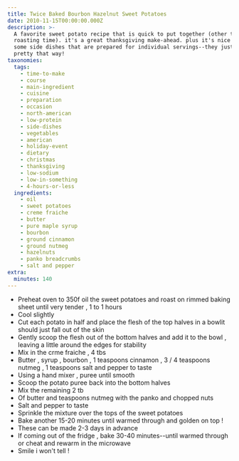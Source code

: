 ```yaml
---
title: Twice Baked Bourbon Hazelnut Sweet Potatoes
date: 2010-11-15T00:00:00.000Z
description: >-
  A favorite sweet potato recipe that is quick to put together (other than the
  roasting time). it's a great thanksgiving make-ahead. plus it's nice to have
  some side dishes that are prepared for individual servings--they just look
  pretty that way!
taxonomies:
  tags:
    - time-to-make
    - course
    - main-ingredient
    - cuisine
    - preparation
    - occasion
    - north-american
    - low-protein
    - side-dishes
    - vegetables
    - american
    - holiday-event
    - dietary
    - christmas
    - thanksgiving
    - low-sodium
    - low-in-something
    - 4-hours-or-less
  ingredients:
    - oil
    - sweet potatoes
    - creme fraiche
    - butter
    - pure maple syrup
    - bourbon
    - ground cinnamon
    - ground nutmeg
    - hazelnuts
    - panko breadcrumbs
    - salt and pepper
extra:
  minutes: 140
---
```

 - Preheat oven to 350f oil the sweet potatoes and roast on rimmed baking sheet until very tender , 1 to 1 hours
 - Cool slightly
 - Cut each potato in half and place the flesh of the top halves in a bowlit should just fall out of the skin
 - Gently scoop the flesh out of the bottom halves and add it to the bowl , leaving a little around the edges for stability
 - Mix in the crme fraiche , 4 tbs
 - Butter , syrup , bourbon , 1 teaspoons cinnamon , 3 / 4 teaspoons nutmeg , 1 teaspoons salt and pepper to taste
 - Using a hand mixer , puree until smooth
 - Scoop the potato puree back into the bottom halves
 - Mix the remaining 2 tb
 - Of butter and teaspoons nutmeg with the panko and chopped nuts
 - Salt and pepper to taste
 - Sprinkle the mixture over the tops of the sweet potatoes
 - Bake another 15-20 minutes until warmed through and golden on top !
 - These can be made 2-3 days in advance
 - If coming out of the fridge , bake 30-40 minutes--until warmed through or cheat and rewarm in the microwave
 - Smile i won't tell !
